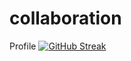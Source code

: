 # collaboration
Profile
[![GitHub Streak](https://github-readme-streak-stats.herokuapp.com?user=hs441)](https://git.io/streak-stats)
